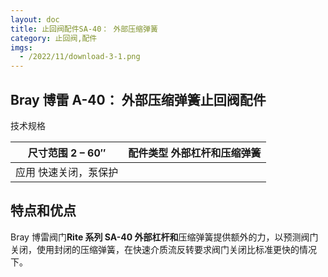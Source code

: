 ```yaml
---
layout: doc
title: 止回阀配件SA-40： 外部压缩弹簧
category: 止回阀,配件
imgs:
  - /2022/11/download-3-1.png
---
```


## Bray 博雷 A-40： 外部压缩弹簧止回阀配件

技术规格

| 尺寸范围 2 – 60″      | 配件类型 外部杠杆和压缩弹簧 |
| --------------------- | --------------------------- |
| 应用 快速关闭，泵保护 |                             |

## 特点和优点

Bray 博雷阀门**Rite 系列 SA-40 外部杠杆和**压缩弹簧提供额外的力，以预测阀门关闭，使用封闭的压缩弹簧，在快速介质流反转要求阀门关闭比标准更快的情况下。
